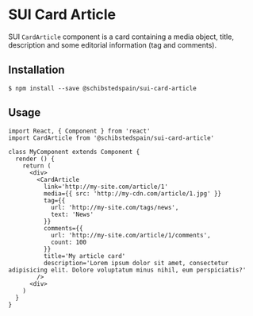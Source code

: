 
# SUI Card Article

SUI `CardArticle` component is a card containing a media object, title, description and some editorial information (tag and comments).

## Installation
```
$ npm install --save @schibstedspain/sui-card-article
```

## Usage
```
import React, { Component } from 'react'
import CardArticle from '@schibstedspain/sui-card-article'

class MyComponent extends Component {
  render () {
    return (
      <div>
        <CardArticle
          link='http://my-site.com/article/1'
          media={{ src: 'http://my-cdn.com/article/1.jpg' }}
          tag={{
            url: 'http://my-site.com/tags/news',
            text: 'News'
          }}
          comments={{
            url: 'http://my-site.com/article/1/comments',
            count: 100
          }}
          title='My article card'
          description='Lorem ipsum dolor sit amet, consectetur adipisicing elit. Dolore voluptatum minus nihil, eum perspiciatis?'
        />
      <div>
    )
  }
}
```
